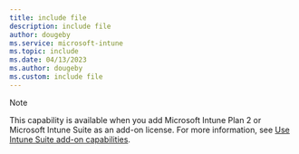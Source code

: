 ```yaml
---
title: include file
description: include file
author: dougeby 
ms.service: microsoft-intune
ms.topic: include
ms.date: 04/13/2023
ms.author: dougeby
ms.custom: include file
---
```

> [!NOTE]
> This capability is available when you add Microsoft Intune Plan 2 or Microsoft Intune Suite as an add-on license. For more information, see [Use Intune Suite add-on capabilities](../fundamentals/intune-add-ons.md).
